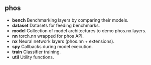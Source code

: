## phos

* **bench** Benchmarking layers by comparing their models.
* **dataset** Datasets for feeding benchmarks.
* **model** Collection of model architectures to demo phos.nx layers.
* **nn** torch.nn wrapped for phos API.
* **nx** Neural network layers (phos.nn + extensions).
* **spy** Callbacks during model execution.
* **train** Classifier training.
* **util** Utility functions.
